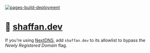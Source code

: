 [![pages-build-deployment](https://github.com/ibnaleem/shaffan.dev/actions/workflows/pages/pages-build-deployment/badge.svg)](https://github.com/ibnaleem/shaffan.dev/actions/workflows/pages/pages-build-deployment)
# 🔗 [shaffan.dev](https://shaffan.dev)
If you're using [NextDNS](https://my.nextdns.io/), add `shaffan.dev` to its allowlist to bypass the *Newly Registered Domain* flag.
